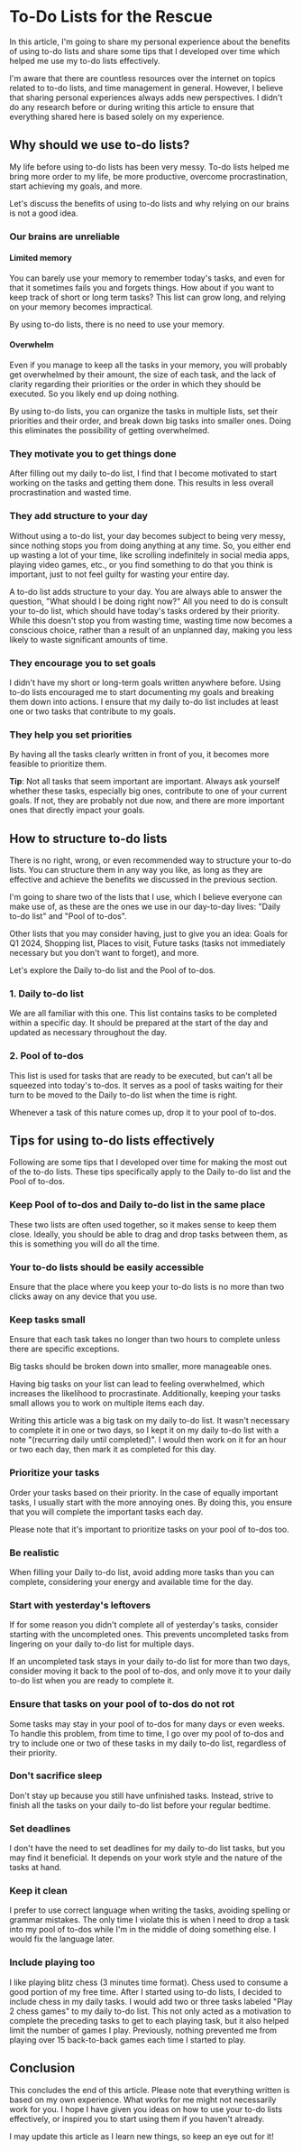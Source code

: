 # To-Do Lists for the Rescue

In this article, I'm going to share my personal experience about the benefits of using to-do lists and share some tips that I developed over time which helped me use my to-do lists effectively.

I'm aware that there are countless resources over the internet on topics related to to-do lists, and time management in general. However, I believe that sharing personal experiences always adds new perspectives. I didn't do any research before or during writing this article to ensure that everything shared here is based solely on my experience.

## Why should we use to-do lists?

My life before using to-do lists has been very messy. To-do lists helped me bring more order to my life, be more productive, overcome procrastination, start achieving my goals, and more.

Let's discuss the benefits of using to-do lists and why relying on our brains is not a good idea.

### Our brains are unreliable

#### Limited memory

You can barely use your memory to remember today's tasks, and even for that it sometimes fails you and forgets things. How about if you want to keep track of short or long term tasks? This list can grow long, and relying on your memory becomes impractical.

By using to-do lists, there is no need to use your memory.

#### Overwhelm

Even if you manage to keep all the tasks in your memory, you will probably get overwhelmed by their amount, the size of each task, and the lack of clarity regarding their priorities or the order in which they should be executed. So you likely end up doing nothing.

By using to-do lists, you can organize the tasks in multiple lists, set their priorities and their order, and break down big tasks into smaller ones. Doing this eliminates the possibility of getting overwhelmed.

### They motivate you to get things done

After filling out my daily to-do list, I find that I become motivated to start working on the tasks and getting them done. This results in less overall procrastination and wasted time.

### They add structure to your day

Without using a to-do list, your day becomes subject to being very messy, since nothing stops you from doing anything at any time. So, you either end up wasting a lot of your time, like scrolling indefinitely in social media apps, playing video games, etc., or you find something to do that you think is important, just to not feel guilty for wasting your entire day.

A to-do list adds structure to your day. You are always able to answer the question, "What should I be doing right now?" All you need to do is consult your to-do list, which should have today's tasks ordered by their priority. While this doesn't stop you from wasting time, wasting time now becomes a conscious choice, rather than a result of an unplanned day, making you less likely to waste significant amounts of time.

### They encourage you to set goals

I didn't have my short or long-term goals written anywhere before. Using to-do lists encouraged me to start documenting my goals and breaking them down into actions. I ensure that my daily to-do list includes at least one or two tasks that contribute to my goals.

### They help you set priorities

By having all the tasks clearly written in front of you, it becomes more feasible to prioritize them.

**Tip**: Not all tasks that seem important are important. Always ask yourself whether these tasks, especially big ones, contribute to one of your current goals. If not, they are probably not due now, and there are more important ones that directly impact your goals.

## How to structure to-do lists

There is no right, wrong, or even recommended way to structure your to-do lists. You can structure them in any way you like, as long as they are effective and achieve the benefits we discussed in the previous section.

I'm going to share two of the lists that I use, which I believe everyone can make use of, as these are the ones we use in our day-to-day lives: "Daily to-do list" and "Pool of to-dos".

Other lists that you may consider having, just to give you an idea: Goals for Q1 2024, Shopping list, Places to visit, Future tasks (tasks not immediately necessary but you don't want to forget), and more.

Let's explore the Daily to-do list and the Pool of to-dos.

### 1. Daily to-do list

We are all familiar with this one. This list contains tasks to be completed within a specific day. It should be prepared at the start of the day and updated as necessary throughout the day.

### 2. Pool of to-dos

This list is used for tasks that are ready to be executed, but can't all be squeezed into today's to-dos. It serves as a pool of tasks waiting for their turn to be moved to the Daily to-do list when the time is right.

Whenever a task of this nature comes up, drop it to your pool of to-dos.

## Tips for using to-do lists effectively

Following are some tips that I developed over time for making the most out of the to-do lists. These tips specifically apply to the Daily to-do list and the Pool of to-dos.

### Keep Pool of to-dos and Daily to-do list in the same place

These two lists are often used together, so it makes sense to keep them close. Ideally, you should be able to drag and drop tasks between them, as this is something you will do all the time.

### Your to-do lists should be easily accessible

Ensure that the place where you keep your to-do lists is no more than two clicks away on any device that you use.

### Keep tasks small

Ensure that each task takes no longer than two hours to complete unless there are specific exceptions.

Big tasks should be broken down into smaller, more manageable ones. 

Having big tasks on your list can lead to feeling overwhelmed, which increases the likelihood to procrastinate. Additionally, keeping your tasks small allows you to work on multiple items each day.

Writing this article was a big task on my daily to-do list. It wasn't necessary to complete it in one or two days, so I kept it on my daily to-do list with a note "(recurring daily until completed)". I would then work on it for an hour or two each day, then mark it as completed for this day.

### Prioritize your tasks

Order your tasks based on their priority. In the case of equally important tasks, I usually start with the more annoying ones. By doing this, you ensure that you will complete the important tasks each day.

Please note that it's important to prioritize tasks on your pool of to-dos too.

### Be realistic

When filling your Daily to-do list, avoid adding more tasks than you can complete, considering your energy and available time for the day.

### Start with yesterday's leftovers

If for some reason you didn't complete all of yesterday's tasks, consider starting with the uncompleted ones. This prevents uncompleted tasks from lingering on your daily to-do list for multiple days.

If an uncompleted task stays in your daily to-do list for more than two days, consider moving it back to the pool of to-dos, and only move it to your daily to-do list when you are ready to complete it.

### Ensure that tasks on your pool of to-dos do not rot

Some tasks may stay in your pool of to-dos for many days or even weeks. To handle this problem, from time to time, I go over my pool of to-dos and try to include one or two of these tasks in my daily to-do list, regardless of their priority.

### Don't sacrifice sleep

Don't stay up because you still have unfinished tasks. Instead, strive to finish all the tasks on your daily to-do list before your regular bedtime.

### Set deadlines

I don't have the need to set deadlines for my daily to-do list tasks, but you may find it beneficial. It depends on your work style and the nature of the tasks at hand.

### Keep it clean

I prefer to use correct language when writing the tasks, avoiding spelling or grammar mistakes. The only time I violate this is when I need to drop a task into my pool of to-dos while I'm in the middle of doing something else. I would fix the language later.

### Include playing too

I like playing blitz chess (3 minutes time format). Chess used to consume a good portion of my free time. After I started using to-do lists, I decided to include chess in my daily tasks. I would add two or three tasks labeled "Play 2 chess games" to my daily to-do list. This not only acted as a motivation to complete the preceding tasks to get to each playing task, but it also helped limit the number of games I play. Previously, nothing prevented me from playing over 15 back-to-back games each time I started to play.

## Conclusion

This concludes the end of this article. Please note that everything written is based on my own experience. What works for me might not necessarily work for you. I hope I have given you ideas on how to use your to-do lists effectively, or inspired you to start using them if you haven't already.

I may update this article as I learn new things, so keep an eye out for it!
